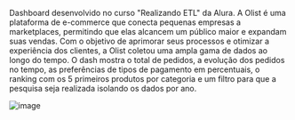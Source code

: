 Dashboard desenvolvido no curso "Realizando ETL" da Alura.
A Olist é uma plataforma de e-commerce que conecta pequenas empresas a marketplaces, permitindo que elas alcancem um público maior e expandam suas vendas. Com o objetivo de aprimorar seus
processos e otimizar a experiência dos clientes, a Olist coletou uma ampla gama de dados ao longo do tempo.
O dash mostra o total de pedidos, a evolução dos pedidos no tempo, as preferências de tipos de pagamento em percentuais, o ranking com os 5 primeiros produtos por categoria e um filtro para
que a pesquisa seja realizada isolando os dados por ano.

![image](https://github.com/user-attachments/assets/f3200488-5fd5-4b42-aaf4-f5892f6ec4b5)
